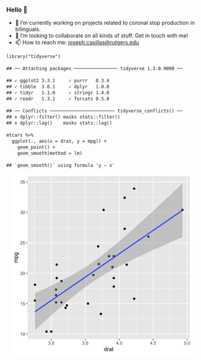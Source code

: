 ### Hello 👋

-   🔭 I’m currently working on projects related to coronal stop
    production in bilinguals.
-   👯 I’m looking to collaborate on all kinds of stuff. Get in touch
    with me!
-   📫 How to reach me:
    <a href="mailto:joseph.casillas@rutgers.edu" class="email">joseph.casillas@rutgers.edu</a>

<!-- -->

    library("tidyverse")

    ## ── Attaching packages ──────────────── tidyverse 1.3.0.9000 ──

    ## ✓ ggplot2 3.3.1     ✓ purrr   0.3.4
    ## ✓ tibble  3.0.1     ✓ dplyr   1.0.0
    ## ✓ tidyr   1.1.0     ✓ stringr 1.4.0
    ## ✓ readr   1.3.1     ✓ forcats 0.5.0

    ## ── Conflicts ──────────────────────── tidyverse_conflicts() ──
    ## x dplyr::filter() masks stats::filter()
    ## x dplyr::lag()    masks stats::lag()

    mtcars %>% 
      ggplot(., aes(x = drat, y = mpg)) + 
        geom_point() + 
        geom_smooth(method = lm)

    ## `geom_smooth()` using formula 'y ~ x'

<img src="README_files/figure-markdown_strict/test-plot-1.png" width="480" style="display: block; margin: auto;" />
